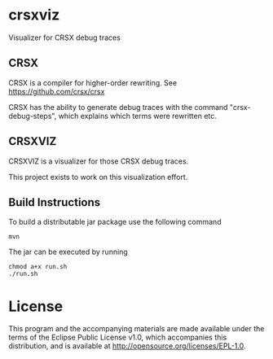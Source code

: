 # crsxviz
Visualizer for CRSX debug traces

## CRSX

CRSX is a compiler for higher-order rewriting.
See https://github.com/crsx/crsx

CRSX has the ability to generate debug traces with the command
"crsx-debug-steps", which explains which terms were rewritten etc.

## CRSXVIZ

CRSXVIZ is a visualizer for those CRSX debug traces.

This project exists to work on this visualization effort.

## Build Instructions

To build a distributable jar package use the following command

```mvn```

The jar can be executed by running 

```
chmod a+x run.sh
./run.sh
```

License
=======

This program and the accompanying materials are made available under
the terms of the Eclipse Public License v1.0, which accompanies this
distribution, and is available at http://opensource.org/licenses/EPL-1.0.
